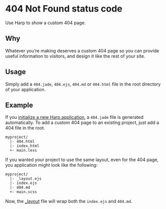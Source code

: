# 404 Not Found status code

Use Harp to show a custom 404 page.

## Why

Whatever you’re making deserves a custom 404 page so you can provide useful information to visitors, and design it like the rest of your site.

## Usage

Simply add a `404.jade`, `404.ejs`, `404.md` or `404.html` file in the root directory of your application.

## Example

If you [initialize a new Harp application](../environment/init), a `404.jade` file is generated automatically. To add a custom 404 page to an existing project, just add a 404 file in the root.

```
myproject/
  |- 404.html
  |- index.html
  +- main.less
```

If you wanted your project to use the same layout, even for the 404 page, you application might look like the following:

```
myproject/
  |- _layout.ejs
  |- index.ejs
  |- 404.md
  +- main.scss
```

Now, the [_layout](layout) file will wrap both the `index.ejs` and `404.md`.